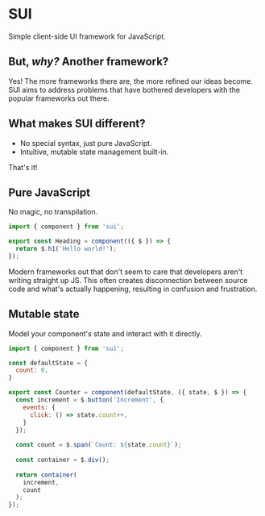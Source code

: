 # SUI

Simple client-side UI framework for JavaScript.

## But, _why?_ Another framework?

Yes! The more frameworks there are, the more refined our ideas become. SUI aims to address problems that have bothered 
developers with the popular frameworks out there.

## What makes SUI different?

- No special syntax, just pure JavaScript.
- Intuitive, mutable state management built-in. 

That's it! 

## Pure JavaScript

No magic, no transpilation.

```js
import { component } from 'sui';

export const Heading = component(({ $ }) => {
  return $.h1('Hello world!');
});
```

Modern frameworks out that don't seem to care that developers aren't writing straight up JS. This often creates 
disconnection between source code and what's actually happening, resulting in confusion and frustration. 

## Mutable state

Model your component's state and interact with it directly.

```js
import { component } from 'sui';

const defaultState = {
  count: 0,
}

export const Counter = component(defaultState, ({ state, $ }) => {
  const increment = $.button('Increment', {
    events: {
      click: () => state.count++,
    }
  });
  
  const count = $.span(`Count: ${state.count}`);
  
  const container = $.div();
  
  return container(
    increment,
    count
  );
});
```











